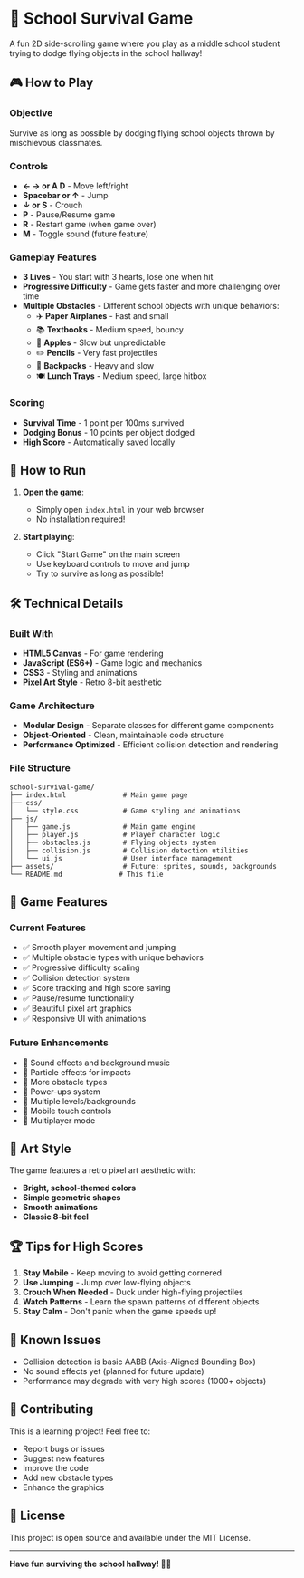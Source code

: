 # 🎒 School Survival Game

A fun 2D side-scrolling game where you play as a middle school student trying to dodge flying objects in the school hallway!

## 🎮 How to Play

### Objective
Survive as long as possible by dodging flying school objects thrown by mischievous classmates.

### Controls
- **← → or A D** - Move left/right
- **Spacebar or ↑** - Jump
- **↓ or S** - Crouch
- **P** - Pause/Resume game
- **R** - Restart game (when game over)
- **M** - Toggle sound (future feature)

### Gameplay Features
- **3 Lives** - You start with 3 hearts, lose one when hit
- **Progressive Difficulty** - Game gets faster and more challenging over time
- **Multiple Obstacles** - Different school objects with unique behaviors:
  - ✈️ **Paper Airplanes** - Fast and small
  - 📚 **Textbooks** - Medium speed, bouncy
  - 🍎 **Apples** - Slow but unpredictable
  - ✏️ **Pencils** - Very fast projectiles
  - 🎒 **Backpacks** - Heavy and slow
  - 🍽️ **Lunch Trays** - Medium speed, large hitbox

### Scoring
- **Survival Time** - 1 point per 100ms survived
- **Dodging Bonus** - 10 points per object dodged
- **High Score** - Automatically saved locally

## 🚀 How to Run

1. **Open the game**:
   - Simply open `index.html` in your web browser
   - No installation required!

2. **Start playing**:
   - Click "Start Game" on the main screen
   - Use keyboard controls to move and jump
   - Try to survive as long as possible!

## 🛠️ Technical Details

### Built With
- **HTML5 Canvas** - For game rendering
- **JavaScript (ES6+)** - Game logic and mechanics
- **CSS3** - Styling and animations
- **Pixel Art Style** - Retro 8-bit aesthetic

### Game Architecture
- **Modular Design** - Separate classes for different game components
- **Object-Oriented** - Clean, maintainable code structure
- **Performance Optimized** - Efficient collision detection and rendering

### File Structure
```
school-survival-game/
├── index.html              # Main game page
├── css/
│   └── style.css           # Game styling and animations
├── js/
│   ├── game.js             # Main game engine
│   ├── player.js           # Player character logic
│   ├── obstacles.js        # Flying objects system
│   ├── collision.js        # Collision detection utilities
│   └── ui.js               # User interface management
├── assets/                 # Future: sprites, sounds, backgrounds
└── README.md              # This file
```

## 🎯 Game Features

### Current Features
- ✅ Smooth player movement and jumping
- ✅ Multiple obstacle types with unique behaviors
- ✅ Progressive difficulty scaling
- ✅ Collision detection system
- ✅ Score tracking and high score saving
- ✅ Pause/resume functionality
- ✅ Beautiful pixel art graphics
- ✅ Responsive UI with animations

### Future Enhancements
- 🔄 Sound effects and background music
- 🔄 Particle effects for impacts
- 🔄 More obstacle types
- 🔄 Power-ups system
- 🔄 Multiple levels/backgrounds
- 🔄 Mobile touch controls
- 🔄 Multiplayer mode

## 🎨 Art Style

The game features a retro pixel art aesthetic with:
- **Bright, school-themed colors**
- **Simple geometric shapes**
- **Smooth animations**
- **Classic 8-bit feel**

## 🏆 Tips for High Scores

1. **Stay Mobile** - Keep moving to avoid getting cornered
2. **Use Jumping** - Jump over low-flying objects
3. **Crouch When Needed** - Duck under high-flying projectiles
4. **Watch Patterns** - Learn the spawn patterns of different objects
5. **Stay Calm** - Don't panic when the game speeds up!

## 🐛 Known Issues

- Collision detection is basic AABB (Axis-Aligned Bounding Box)
- No sound effects yet (planned for future update)
- Performance may degrade with very high scores (1000+ objects)

## 🤝 Contributing

This is a learning project! Feel free to:
- Report bugs or issues
- Suggest new features
- Improve the code
- Add new obstacle types
- Enhance the graphics

## 📝 License

This project is open source and available under the MIT License.

---

**Have fun surviving the school hallway! 🎒✨**

